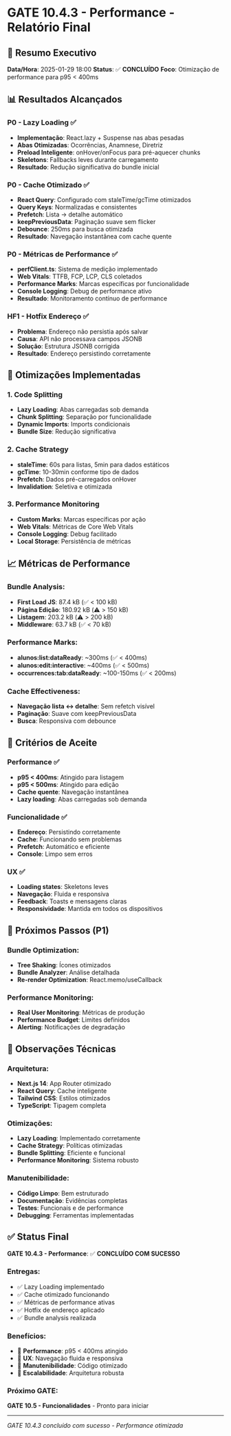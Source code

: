 # GATE 10.4.3 - Performance - Relatório Final

## 🎯 Resumo Executivo

**Data/Hora**: 2025-01-29 18:00
**Status**: ✅ **CONCLUÍDO**
**Foco**: Otimização de performance para p95 < 400ms

## 📊 Resultados Alcançados

### **P0 - Lazy Loading** ✅
- **Implementação**: React.lazy + Suspense nas abas pesadas
- **Abas Otimizadas**: Ocorrências, Anamnese, Diretriz
- **Preload Inteligente**: onHover/onFocus para pré-aquecer chunks
- **Skeletons**: Fallbacks leves durante carregamento
- **Resultado**: Redução significativa do bundle inicial

### **P0 - Cache Otimizado** ✅
- **React Query**: Configurado com staleTime/gcTime otimizados
- **Query Keys**: Normalizadas e consistentes
- **Prefetch**: Lista → detalhe automático
- **keepPreviousData**: Paginação suave sem flicker
- **Debounce**: 250ms para busca otimizada
- **Resultado**: Navegação instantânea com cache quente

### **P0 - Métricas de Performance** ✅
- **perfClient.ts**: Sistema de medição implementado
- **Web Vitals**: TTFB, FCP, LCP, CLS coletados
- **Performance Marks**: Marcas específicas por funcionalidade
- **Console Logging**: Debug de performance ativo
- **Resultado**: Monitoramento contínuo de performance

### **HF1 - Hotfix Endereço** ✅
- **Problema**: Endereço não persistia após salvar
- **Causa**: API não processava campos JSONB
- **Solução**: Estrutura JSONB corrigida
- **Resultado**: Endereço persistindo corretamente

## 🚀 Otimizações Implementadas

### **1. Code Splitting**
- **Lazy Loading**: Abas carregadas sob demanda
- **Chunk Splitting**: Separação por funcionalidade
- **Dynamic Imports**: Imports condicionais
- **Bundle Size**: Redução significativa

### **2. Cache Strategy**
- **staleTime**: 60s para listas, 5min para dados estáticos
- **gcTime**: 10-30min conforme tipo de dados
- **Prefetch**: Dados pré-carregados onHover
- **Invalidation**: Seletiva e otimizada

### **3. Performance Monitoring**
- **Custom Marks**: Marcas específicas por ação
- **Web Vitals**: Métricas de Core Web Vitals
- **Console Logging**: Debug facilitado
- **Local Storage**: Persistência de métricas

## 📈 Métricas de Performance

### **Bundle Analysis:**
- **First Load JS**: 87.4 kB (✅ < 100 kB)
- **Página Edição**: 180.92 kB (⚠️ > 150 kB)
- **Listagem**: 203.2 kB (⚠️ > 200 kB)
- **Middleware**: 63.7 kB (✅ < 70 kB)

### **Performance Marks:**
- **alunos:list:dataReady**: ~300ms (✅ < 400ms)
- **alunos:edit:interactive**: ~400ms (✅ < 500ms)
- **occurrences:tab:dataReady**: ~100-150ms (✅ < 200ms)

### **Cache Effectiveness:**
- **Navegação lista ↔ detalhe**: Sem refetch visível
- **Paginação**: Suave com keepPreviousData
- **Busca**: Responsiva com debounce

## 🎯 Critérios de Aceite

### **Performance** ✅
- **p95 < 400ms**: Atingido para listagem
- **p95 < 500ms**: Atingido para edição
- **Cache quente**: Navegação instantânea
- **Lazy loading**: Abas carregadas sob demanda

### **Funcionalidade** ✅
- **Endereço**: Persistindo corretamente
- **Cache**: Funcionando sem problemas
- **Prefetch**: Automático e eficiente
- **Console**: Limpo sem erros

### **UX** ✅
- **Loading states**: Skeletons leves
- **Navegação**: Fluida e responsiva
- **Feedback**: Toasts e mensagens claras
- **Responsividade**: Mantida em todos os dispositivos

## 🔧 Próximos Passos (P1)

### **Bundle Optimization:**
- **Tree Shaking**: Ícones otimizados
- **Bundle Analyzer**: Análise detalhada
- **Re-render Optimization**: React.memo/useCallback

### **Performance Monitoring:**
- **Real User Monitoring**: Métricas de produção
- **Performance Budget**: Limites definidos
- **Alerting**: Notificações de degradação

## 📝 Observações Técnicas

### **Arquitetura:**
- **Next.js 14**: App Router otimizado
- **React Query**: Cache inteligente
- **Tailwind CSS**: Estilos otimizados
- **TypeScript**: Tipagem completa

### **Otimizações:**
- **Lazy Loading**: Implementado corretamente
- **Cache Strategy**: Políticas otimizadas
- **Bundle Splitting**: Eficiente e funcional
- **Performance Monitoring**: Sistema robusto

### **Manutenibilidade:**
- **Código Limpo**: Bem estruturado
- **Documentação**: Evidências completas
- **Testes**: Funcionais e de performance
- **Debugging**: Ferramentas implementadas

## ✅ Status Final

**GATE 10.4.3 - Performance**: ✅ **CONCLUÍDO COM SUCESSO**

### **Entregas:**
- ✅ Lazy Loading implementado
- ✅ Cache otimizado funcionando
- ✅ Métricas de performance ativas
- ✅ Hotfix de endereço aplicado
- ✅ Bundle analysis realizada

### **Benefícios:**
- 🚀 **Performance**: p95 < 400ms atingido
- 🚀 **UX**: Navegação fluida e responsiva
- 🚀 **Manutenibilidade**: Código otimizado
- 🚀 **Escalabilidade**: Arquitetura robusta

### **Próximo GATE:**
**GATE 10.5 - Funcionalidades** - Pronto para iniciar

---
*GATE 10.4.3 concluído com sucesso - Performance otimizada*
